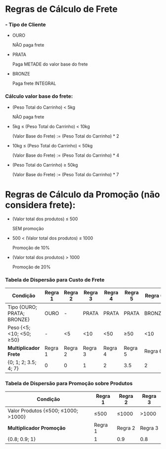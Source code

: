 # Regras de Cálculo de Frete

### - Tipo de Cliente

- OURO

  NÃO paga frete


- PRATA

  Paga METADE do valor base do frete


- BRONZE

  Paga frete INTEGRAL

### Cálculo valor base do frete:

- (Peso Total do Carrinho) < 5kg

  NÃO paga frete


- 5kg ≤ (Peso Total do Carrinho) < 10kg

  (Valor Base do Frete) := (Peso Total do Carrinho) * 2


- 10kg ≤ (Peso Total do Carrinho) < 50kg

  (Valor Base do Frete) := (Peso Total do Carrinho) * 4


- (Peso Total do Carrinho) ≥ 50kg

  (Valor Base do Frete) := (Peso Total do Carrinho) * 7

# Regras de Cálculo da Promoção (não considera frete):

- (Valor total dos produtos) ≤ 500

  SEM promoção


- 500 < (Valor total dos produtos) ≤ 1000

  Promoção de 10%


- (Valor total dos produtos) > 1000

  Promoção de 20%






### Tabela de Dispersão para Custo de Frete

| **Condição**               | Regra 1 | Regra 2 | Regra 3 | Regra 4 | Regra 5 | Regra 6 | Regra 7 | Regra 8 |
|----------------------------|---------|---------|---------|---------|---------|---------|---------|---------|
| Tipo {OURO; PRATA; BRONZE} | OURO    | -       | PRATA   | PRATA   | PRATA   | BRONZE  | BRONZE  | BRONZE  |
| Peso {<5; <10; <50; ≥50}   | -       | <5      | <10     | <50     | ≥50     | <10     | <50     | ≥50     |
| **Multiplicador Frete**    | Regra 1 | Regra 2 | Regra 3 | Regra 4 | Regra 5 | Regra 6 | Regra 7 | Regra 8 |
| {0; 1; 2; 3.5; 4; 7}       | 0       | 0       | 1       | 2       | 3.5     | 2       | 4       | 7       |


### Tabela de Dispersão para Promoção sobre Produtos

| **Condição**                        | Regra 1 | Regra 2 | Regra 3 |
|-------------------------------------|---------|---------|---------|
| Valor Produtos {≤500; ≤1000; >1000} | ≤500    | ≤1000   | >1000   |
| **Multiplicador Promoção**          | Regra 1 | Regra 2 | Regra 3 |
| {0.8; 0.9; 1}                       | 1       | 0.9     | 0.8     |
